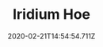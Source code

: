 ---
templateKey: blog-post
title: Iridium Hoe
type: tool
description: 
featuredpost: false
date: 2020-02-21T14:54:54.711Z
featuredimage: /img/Iridium_Hoe.png
cost: 25000
footprint: 3x6
tags:
  - Iridium Bar (5)
---